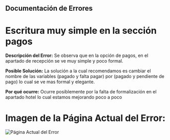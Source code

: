 ## Documentación de Errores

# Escritura muy simple en la sección pagos

**Descripción del Error:**
Se observa que en la opción de pagos, en el apartado de recepción se ve muy simple y poco formal.

**Posible Solución:**
La solución a la cual recomendamos es cambiar el nombre de las variables (pagado y falta pagar) por (pagado y pendiente de pago) lo cual se ve mas formal y elegante.

**Por qué ocurre:**
Ocurre posiblemente por la falta de formalización en el apartado hotel lo cual estamos mejorando poco a poco

# Imagen de la Página Actual del Error:
![Página Actual del Error](./img/d1.png)